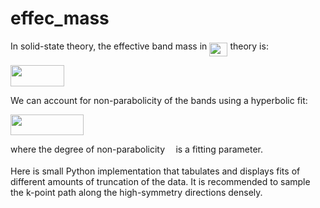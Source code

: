 # effec_mass

In solid-state theory, the effective band mass in <img src="/tex/07b421138ecb957b53f2aebfb95e3220.svg?invert_in_darkmode&sanitize=true" align=middle width=29.217911249999993pt height=22.831056599999986pt/> theory is:

<img src="/tex/0af34993176ca858f73ef8beb83bf08e.svg?invert_in_darkmode&sanitize=true" align=middle width=86.47035704999999pt height=33.45973289999998pt/>

We can account for non-parabolicity of the bands using a hyperbolic fit:

<img src="/tex/46ac385a4ba317e74f851b5e8846fd56.svg?invert_in_darkmode&sanitize=true" align=middle width=117.12134279999998pt height=33.45973289999998pt/>

where the degree of non-parabolicity <img src="/tex/11c596de17c342edeed29f489aa4b274.svg?invert_in_darkmode&sanitize=true" align=middle width=9.423880949999988pt height=14.15524440000002pt/> is a fitting parameter.

Here is small Python implementation that tabulates and displays fits of different amounts of truncation of the data.
It is recommended to sample the k-point path along the high-symmetry directions densely.
